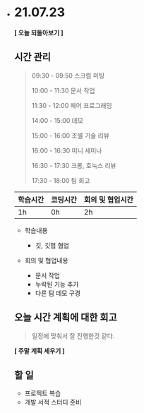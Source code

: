 * # 21.07.23

  **[ 오늘 되돌아보기 ]**

  ## 시간 관리

  > 09:30 - 09:50 스크럼 미팅
  >
  > 10:00 - 11:30 문서 작업
  >
  > 11:30 - 12:00 페어 프로그래밍
  >
  > 14:00 - 15:00 데모
  >
  > 15:00 - 16:00 조별 기술 리뷰
  >
  > 16:00 - 16:30 미니 세미나
  >
  > 16:30 - 17:30 크롱, 호눅스 리뷰
  >
  > 17:30 - 18:00 팀 회고

  | 학습시간 | 코딩시간 | 회의 및 협업시간 |
  | -------- | -------- | ---------------- |
  | 1h       | 0h       | 2h               |

  - 학습내용

    - 깃, 깃헙 협업

    

  - 회의 및 협업내용

    - 문서 작업
    - 누락된 기능 추가
    - 다른 팀 데모 구경

    

  ## 오늘 시간 계획에 대한 회고

  > 일정에 맞춰서 잘 진행한것 같다. 

  

  **[ 주말 계획 세우기 ]**

  ## 할 일

  * 프로젝트 복습
  * 개발 서적 스터디 준비


